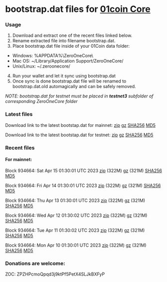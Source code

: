 # bootstrap.dat files for [01coin Core](https://01coin.io)

### Usage

1. Download and extract one of the recent files linked below.
2. Rename extracted file into filename bootstrap.dat.
3. Place bootstrap.dat file inside of your 01Coin data folder:
 - Windows: %APPDATA%\ZeroOneCore\
 - Mac OS: ~/Library/Application Support/ZeroOneCore/
 - Unix/Linux: ~/.zeroonecore/
4. Run your wallet and let it sync using bootstrap.dat
5. Once sync is done bootstrap.dat file will be renamed to bootstrap.dat.old automagically and can be safely removed.

_NOTE: bootstrap.dat for testnet must be placed in **testnet3** subfolder of corresponding ZeroOneCore folder_

### Latest files
Download link to the latest bootstap.dat for mainnet: [zip](https://files.01coin.io/mainnet/bootstrap.dat.zip) [gz](https://files.01coin.io/mainnet/bootstrap.dat.tar.gz) [SHA256](https://files.01coin.io/mainnet/sha256.txt) [MD5](https://files.01coin.io/mainnet/md5.txt)

Download link to the latest bootstap.dat for testnet: [zip](https://files.01coin.io/testnet/bootstrap.dat.zip) [gz](https://files.01coin.io/testnet/bootstrap.dat.tar.gz) [SHA256](https://files.01coin.io/testnet/sha256.txt) [MD5](https://files.01coin.io/testnet/md5.txt)

### Recent files

#### For mainnet:

Block 934664: Sat Apr 15 01:30:01 UTC 2023 [zip](https://files.01coin.io/mainnet/2023-04-15/bootstrap.dat.zip) (322M) [gz](https://files.01coin.io/mainnet/2023-04-15/bootstrap.dat.tar.gz) (321M) [SHA256](https://files.01coin.io/mainnet/2023-04-15/sha256.txt) [MD5](https://files.01coin.io/mainnet/2023-04-15/md5.txt)

Block 934664: Fri Apr 14 01:30:01 UTC 2023 [zip](https://files.01coin.io/mainnet/2023-04-14/bootstrap.dat.zip) (322M) [gz](https://files.01coin.io/mainnet/2023-04-14/bootstrap.dat.tar.gz) (321M) [SHA256](https://files.01coin.io/mainnet/2023-04-14/sha256.txt) [MD5](https://files.01coin.io/mainnet/2023-04-14/md5.txt)

Block 934664: Thu Apr 13 01:30:01 UTC 2023 [zip](https://files.01coin.io/mainnet/2023-04-13/bootstrap.dat.zip) (322M) [gz](https://files.01coin.io/mainnet/2023-04-13/bootstrap.dat.tar.gz) (321M) [SHA256](https://files.01coin.io/mainnet/2023-04-13/sha256.txt) [MD5](https://files.01coin.io/mainnet/2023-04-13/md5.txt)

Block 934664: Wed Apr 12 01:30:02 UTC 2023 [zip](https://files.01coin.io/mainnet/2023-04-12/bootstrap.dat.zip) (322M) [gz](https://files.01coin.io/mainnet/2023-04-12/bootstrap.dat.tar.gz) (321M) [SHA256](https://files.01coin.io/mainnet/2023-04-12/sha256.txt) [MD5](https://files.01coin.io/mainnet/2023-04-12/md5.txt)

Block 934664: Tue Apr 11 01:30:02 UTC 2023 [zip](https://files.01coin.io/mainnet/2023-04-11/bootstrap.dat.zip) (322M) [gz](https://files.01coin.io/mainnet/2023-04-11/bootstrap.dat.tar.gz) (321M) [SHA256](https://files.01coin.io/mainnet/2023-04-11/sha256.txt) [MD5](https://files.01coin.io/mainnet/2023-04-11/md5.txt)

Block 934664: Mon Apr 10 01:30:01 UTC 2023 [zip](https://files.01coin.io/mainnet/2023-04-10/bootstrap.dat.zip) (322M) [gz](https://files.01coin.io/mainnet/2023-04-10/bootstrap.dat.tar.gz) (321M) [SHA256](https://files.01coin.io/mainnet/2023-04-10/sha256.txt) [MD5](https://files.01coin.io/mainnet/2023-04-10/md5.txt)


### Donations are welcome:

ZOC: ZPZHPcmoQpqd3j9ktPf5PetX4SLJkBXFyP
